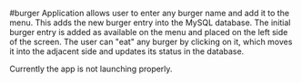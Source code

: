 #burger
Application allows user to enter any burger name and add it to the menu. This adds the new burger entry into the MySQL database. The initial burger entry is added as available on the menu and placed on the left side of the screen. The user can "eat" any burger by clicking on it, which moves it into the adjacent side and updates its status in the database.

Currently the app is not launching properly.